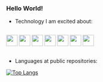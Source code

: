 ### Hello World!

- Technology I am excited about:
<p style="display:inline-block;">
<img src="https://cdn.jsdelivr.net/gh/devicons/devicon/icons/react/react-original.svg"  width="30" height="30" />
<img src="https://cdn.jsdelivr.net/gh/devicons/devicon/icons/bootstrap/bootstrap-original.svg" width="30" height="30" />
<img src="https://cdn.jsdelivr.net/gh/devicons/devicon/icons/nodejs/nodejs-original.svg" width="30" height="30" />  
<img src="https://cdn.jsdelivr.net/gh/devicons/devicon/icons/docker/docker-original.svg" width="30" height="30" />
<img src="https://cdn.jsdelivr.net/gh/devicons/devicon/icons/cplusplus/cplusplus-original.svg" width="30" height="30" />
<img src="https://cdn.jsdelivr.net/gh/devicons/devicon/icons/python/python-original.svg"   width="30" height="30" />
 <img src="https://cdn.jsdelivr.net/gh/devicons/devicon/icons/unity/unity-original.svg" width="30" height="30"/>
       
</p>  

<!-- - Public Repositories at a glance:

 ![Anurag's GitHub stats](https://github-readme-stats.vercel.app/api?username=YarkaS&hide=contribs,stars&count_private=true&theme=react&show_icons=true&hide_rank=true) 
-->
- Languages at public repositories: 

 [![Top Langs](https://github-readme-stats.vercel.app/api/top-langs/?username=YarkaS&layout=compact)](https://github.com/anuraghazra/github-readme-stats) 
